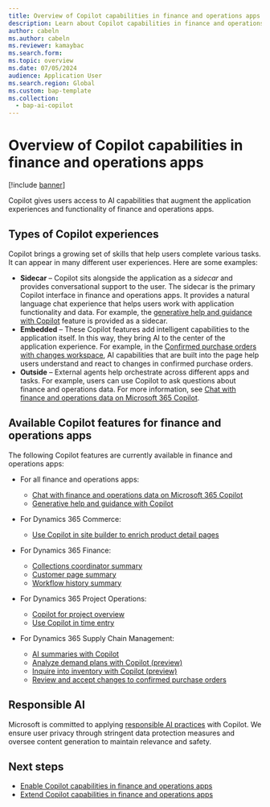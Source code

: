 ```yaml
---
title: Overview of Copilot capabilities in finance and operations apps
description: Learn about Copilot capabilities in finance and operations apps and explains how to use them, including an outline on responsible use of AI.
author: cabeln
ms.author: cabeln
ms.reviewer: kamaybac
ms.search.form:
ms.topic: overview
ms.date: 07/05/2024
audience: Application User
ms.search.region: Global
ms.custom: bap-template
ms.collection:
  - bap-ai-copilot
---
```


# Overview of Copilot capabilities in finance and operations apps

[!include [banner](../includes/banner.md)]

Copilot gives users access to AI capabilities that augment the application experiences and functionality of finance and operations apps.

## Types of Copilot experiences

Copilot brings a growing set of skills that help users complete various tasks. It can appear in many different user experiences. Here are some examples:

- **Sidecar** – Copilot sits alongside the application as a *sidecar* and provides conversational support to the user. The sidecar is the primary Copilot interface in finance and operations apps. It provides a natural language chat experience that helps users work with application functionality and data. For example, the [generative help and guidance with Copilot](copliot-generative-help.md) feature is provided as a sidecar.
- **Embedded** – These Copilot features add intelligent capabilities to the application itself. In this way, they bring AI to the center of the application experience. For example, in the [Confirmed purchase orders with changes workspace](../../../supply-chain/procurement/purchase-order-changes-after-confirmation.md), AI capabilities that are built into the page help users understand and react to changes in confirmed purchase orders.
- **Outside** – External agents help orchestrate across different apps and tasks. For example, users can use Copilot to ask questions about finance and operations data. For more information, see [Chat with finance and operations data on Microsoft 365 Copilot](../../dev-itpro/m365-copilot/chat-with-fno-data-on-m365copilot.md).

## Available Copilot features for finance and operations apps

The following Copilot features are currently available in finance and operations apps:

- For all finance and operations apps:

    - [Chat with finance and operations data on Microsoft 365 Copilot](../../dev-itpro/m365-copilot/chat-with-fno-data-on-m365copilot.md)
    - [Generative help and guidance with Copilot](copliot-generative-help.md)

- For Dynamics 365 Commerce:

    - [Use Copilot in site builder to enrich product detail pages](../../../commerce/copilot-site-builder.md)

- For Dynamics 365 Finance:

    - [Collections coordinator summary](../../../finance/accounts-receivable/CollectionsCoordinatorSummary.md)
    - [Customer page summary](../../../finance/accounts-receivable/CustomerPageSummary.md)
    - [Workflow history summary](../organization-administration/workflow-history-summary.md)
 
- For Dynamics 365 Project Operations:

    - [Copilot for project overview](/dynamics365/project-operations/project-management/copilot-features)
    - [Use Copilot in time entry](/dynamics365/project-operations/time/copilot-in-time-entry)

- For Dynamics 365 Supply Chain Management:

    - [AI summaries with Copilot](../../../supply-chain/get-started/copilot-summaries-overview.md)
    - [Analyze demand plans with Copilot (preview)](../../../supply-chain/demand-planning/demand-planning-copilot.md)
    - [Inquire into inventory with Copilot (preview)](../../../supply-chain/inventory/inventory-visibility-copilot-api.md)
    - [Review and accept changes to confirmed purchase orders](../../../supply-chain/procurement/purchase-order-changes-after-confirmation.md)

## Responsible AI

Microsoft is committed to applying [responsible AI practices](../../dev-itpro/responsible-ai/responsible-ai-overview.md) with Copilot. We ensure user privacy through stringent data protection measures and oversee content generation to maintain relevance and safety.

## Next steps

- [Enable Copilot capabilities in finance and operations apps](../../dev-itpro/copilot/enable-copilot.md)
- [Extend Copilot capabilities in finance and operations apps](../../dev-itpro/copilot/extend-copilot.md)
